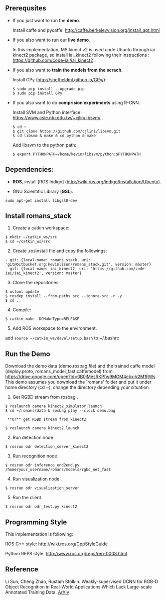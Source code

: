 ## Prerequsites

- If you just want to run the **demo**.

  Install caffe and pycaffe: http://caffe.berkeleyvision.org/install_apt.html

- If you also want to run our **live demo**.

  In this implementation, MS kinect v2 is used unde Ubuntu through iai kinect2 package, so install iai_kinect2 following their instructions : https://github.com/code-iai/iai_kinect2 .

- If you also want to **train the models from the scrach**.

  Install GPy (http://sheffieldml.github.io/GPy/): 
  ```
  $ sudo pip install --upgrade pip
  $ sudo pip install GPy
  ```

- If you also want to do **comprision experiments** using R-CNN.

  Install SVM and Python interface: https://www.csie.ntu.edu.tw/~cjlin/libsvm/ .
  ```
  $ cd ~
  $ git clone https://github.com/cjlin1/libsvm.git
  $ cd libsvm & make & cd python & make
  ```
  Add libsvm to the python path:
  ```
  $ export PYTHONPATH=/home/kevin/libsvm/python:$PYTHONPATH
  ```

## Dependencies:

- **ROS**, install [ROS Indigo] (http://wiki.ros.org/indigo/Installation/Ubuntu).

- GNU Scientific Library (**GSL**).
```
sudo apt-get install libgsl0-dev
```

## Install romans_stack
1. Create a catkin workspace:
```
$ mkdir ~/catkin_ws/src
$ cd ~/catkin_ws/src
```

2. Create .rosinstall file and copy the followings:
```
- git: {local-name: romans_stack, uri: 'git@bitbucket.org:kevinlisun/romans_stack.git', version: master}
- git: {local-name: iai_kinect2, uri: 'https://github.com/code-iai/iai_kinect2', version: master}
```
3. Clone the repositories:
```
$ wstool update
$ rosdep install --from-paths src --ignore-src -r -y
$ cd ..
```
4. Compile:
```
$ catkin_make -DCMakeType=RELEASE
```
5. Add ROS workspace to the environment.

add `source ~/catkin_ws/devel/setup.bash` to ~/.bashrc

## Run the Demo
Download the demo data (demo.rosbag file) and the trained caffe model (deploy.proto, romans_model_fast.caffemodel) from: https://drive.google.com/open?id=0B0jMesRKPfw9MGM4ekxiV2M1RWs
This demo assumes you download the 'romans' folder and put it under home directory (cd ~), change the directory depending your situation.

1. Get RGBD stream from rosbag .
```
$ roslaunch camera kinect2_simulator.launch
$ cd ~/romans/data & rosbag play --clock demo.bag
```

     **Or** get RGBD stream from kinect2
  ```
  $ roslaunch camera kinect2.launch
  ```

2. Run detection node .
```
$ rosrun odr detection_server_kinect2
```

3. Run recognition node .
```
$ rosrun odr inference_end2end.py /home/your_username/romans/models/rgbd_net_fast
```

4. Run visualization node .
```
$ rosrun odr visualization_server
```

5. Run the client .
```
$ rosrun odr odr_test.py kinect2
```

## Programming Style

This implementation is following:

ROS C++ style: http://wiki.ros.org/CppStyleGuide

Python REP8 style: http://www.ros.org/reps/rep-0008.html

## Reference
Li Sun, Cheng Zhao, Rustam Stolkin. Weakly-supervised DCNN for RGB-D Object Recognition in Real-World Applications Which Lack Large-scale Annotated Training Data. [ArXiv](https://arxiv.org/abs/1703.06370)
